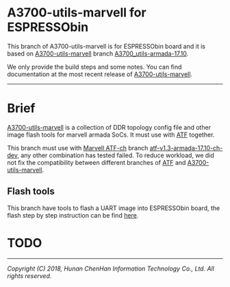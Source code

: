 A3700-utils-marvell for ESPRESSObin
===================================

This branch of A3700-utils-marvell is for ESPRESSObin board and it is based on
[A3700-utils-marvell][A3700-utils-marvell] branch
[A3700\_utils-armada-17.10][A3700_utils-armada-17.10].

We only provide the build steps and some notes. You can find documentation at
the most recent release of [A3700-utils-marvell][A3700-utils-marvell].

******

Brief
=====

[A3700-utils-marvell][A3700-utils-marvell] is a collection of DDR topology
config file and other image flash tools for marvell armada SoCs. It must use
with [ATF][ATF] together.

This branch must use with [Marvell ATF-ch][Marvell ATF-ch] branch
[atf-v1.3-armada-17.10-ch-dev][atf-v1.3-armada-17.10-ch-dev], any other
combination has tested failed. To reduce workload, we did not fix the
compatibility between different branches of [ATF][ATF] and
[A3700-utils-marvell][A3700-utils-marvell].

Flash tools
-----------

This branch have tools to flash a UART image into ESPRESSObin board, the flash
step by step instruction can be find [here][Bootloader recovery via UART].

TODO
====

******

*Copyright (C) 2018, Hunan ChenHan Information Technology Co., Ltd. All rights reserved.*


[A3700-utils-marvell]: https://github.com/MarvellEmbeddedProcessors/A3700-utils-marvell "A3700-utils-marvell"
[A3700_utils-armada-17.10]: https://github.com/MarvellEmbeddedProcessors/A3700-utils-marvell/tree/A3700_utils-armada-17.10

[Marvell ATF-ch]: https://github.com/chenhaninformation/arm-trusted-firmware
[atf-v1.3-armada-17.10-ch-dev]: https://github.com/chenhaninformation/arm-trusted-firmware/tree/atf-v1.3-armada-17.10-ch-dev

[ATF]: ://github.com/ARM-software/arm-trusted-firmware "ATF ARM-Trusted-Firmware"

[Bootloader recovery via UART]: http://wiki.espressobin.net/tiki-index.php?page=Bootloader+recovery+via+UART#Linux

